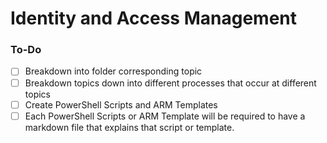 # Identity and Access Management




### To-Do

- [ ] Breakdown into folder corresponding topic
- [ ] Breakdown topics down into different processes that occur at different topics
- [ ] Create PowerShell Scripts and ARM Templates
- [ ] Each PowerShell Scripts or ARM Template will be required to have a markdown file that explains that script or template.
